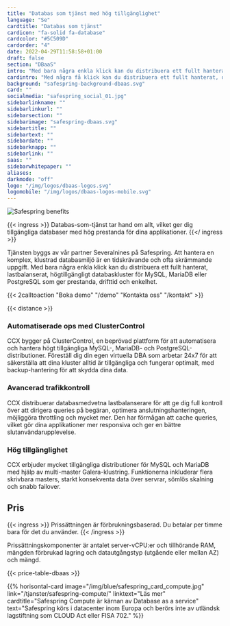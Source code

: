 ```yaml
---
title: "Databas som tjänst med hög tillgänglighet"
language: "Se"
cardtitle: "Databas som tjänst"
cardicon: "fa-solid fa-database"
cardcolor: "#5C509D"
cardorder: "4"
date: 2022-04-29T11:58:58+01:00
draft: false
section: "DBaaS"
intro: "Med bara några enkla klick kan du distribuera ett fullt hanterat, lastbalanserat, högtillgängligt databaskluster för MySQL, MariaDB eller PostgreSQL som ger prestanda, drifttid och enkelhet. "
cardintro: "Med några få klick kan du distribuera ett fullt hanterat, databaskluster."
background: "safespring-background-dbaas.svg"
card: ""
socialmedia: "safespring_social_01.jpg"
sidebarlinkname: ""
sidebarlinkurl: ""
sidebarsection: ""
sidebarimage: "safespring-dbaas.svg"
sidebartitle: ""
sidebartext: ""
sidebardate: ""
sidebarknapp: ""
sidebarlink: ""
saas: ""
sidebarwhitepaper: ""
aliases:
darkmode: "off"
logo: "/img/logos/dbaas-logos.svg"
logomobile: "/img/logos/dbaas-logos-mobile.svg"
---
```



![Safespring benefits](/img/saas/safespring_key-points-dbaas.svg)

{{< ingress >}}
Databas-som-tjänst tar hand om allt, vilket ger dig tillgängliga databaser med hög prestanda för dina applikationer.
{{</ ingress >}}

Tjänsten byggs av vår partner Severalnines på Safespring. Att hantera en komplex, klustrad databasmiljö är en tidskrävande och ofta skrämmande uppgift. Med bara några enkla klick kan du distribuera ett fullt hanterat, lastbalanserat, högtillgängligt databaskluster för MySQL, MariaDB eller PostgreSQL som ger prestanda, drifttid och enkelhet.

{{< 2calltoaction "Boka demo" "/demo" "Kontakta oss" "/kontakt" >}}

{{< distance >}}

### Automatiserade ops med ClusterControl
CCX bygger på ClusterControl, en beprövad plattform för att automatisera och hantera högt tillgängliga MySQL-, MariaDB- och PostgreSQL-distributioner. Föreställ dig din egen virtuella DBA som arbetar 24x7 för att säkerställa att dina kluster alltid är tillgängliga och fungerar optimalt, med backup-hantering för att skydda dina data.

### Avancerad trafikkontroll
CCX distribuerar databasmedvetna lastbalanserare för att ge dig full kontroll över att dirigera queries på begäran, optimera anslutningshanteringen, möjliggöra throttling och mycket mer. Den har förmågan att cache queries, vilket gör dina applikationer mer responsiva och ger en bättre slutanvändarupplevelse.

### Hög tillgänglighet
CCX erbjuder mycket tillgängliga distributioner för MySQL och MariaDB med hjälp av multi-master Galera-klustring. Funktionerna inkluderar flera skrivbara masters, starkt konsekventa data över servrar, sömlös skalning och snabb failover.

## Pris
{{< ingress >}} Prissättningen är förbrukningsbaserad. Du betalar per timme bara för det du använder.
{{< /ingress >}}

Prissättningskomponenter är antalet server-vCPU:er och tillhörande RAM, mängden förbrukad lagring och datautgångstyp (utgående eller mellan AZ) och mängd.

{{< price-table-dbaas >}}


  {{% horisontal-card image="/img/blue/safespring_card_compute.jpg" link="/tjanster/safespring-compute/" linktext="Läs mer" cardtitle="Safespring Compute är kärnan av Database as a service" text="Safespring körs i datacenter inom Europa och berörs inte av utländsk lagstiftning som CLOUD Act eller FISA 702." %}}
